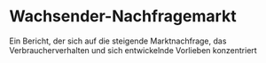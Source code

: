 # Wachsender-Nachfragemarkt
Ein Bericht, der sich auf die steigende Marktnachfrage, das Verbraucherverhalten und sich entwickelnde Vorlieben konzentriert
